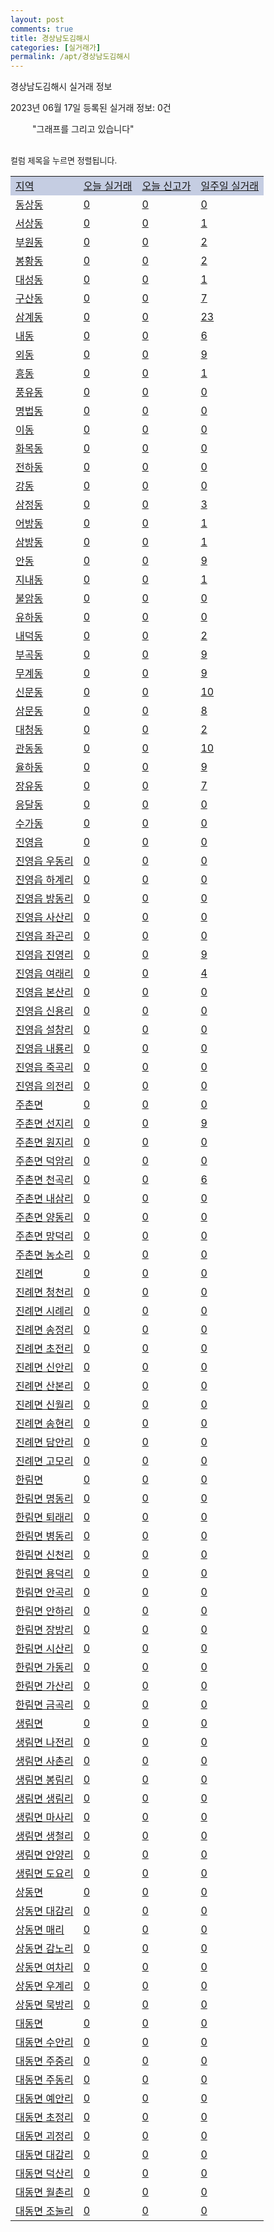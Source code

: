 ```yaml
---
layout: post
comments: true
title: 경상남도김해시
categories: [실거래가]
permalink: /apt/경상남도김해시
---
```


경상남도김해시 실거래 정보

2023년 06월 17일 등록된 실거래 정보: 0건

<!--<script async src="https://pagead2.googlesyndication.com/pagead/js/adsbygoogle.js?client=ca-pub-3485438051770037"
 crossorigin="anonymous"></script>-->

<script type="text/javascript">
  google.charts.load('current', {'packages':['corechart']});
  google.charts.setOnLoadCallback(drawChart);

  function drawChart() {
    var data = google.visualization.arrayToDataTable([['거래일', '매매', '전월세', '전매'], ['21-01', 13, 7, 3], ['21-02', 0, 2, 0], ['21-03', 0, 2, 0], ['21-04', 0, 3, 0], ['21-05', 35, 0, 0], ['21-06', 550, 308, 112], ['21-07', 1069, 647, 209], ['21-08', 1370, 626, 270], ['21-09', 1166, 611, 161], ['21-10', 940, 667, 92], ['21-11', 670, 553, 125], ['21-12', 585, 716, 163], ['22-01', 482, 611, 86], ['22-02', 517, 766, 190], ['22-03', 656, 736, 158], ['22-04', 798, 738, 92], ['22-05', 671, 657, 146], ['22-06', 512, 809, 107], ['22-07', 358, 556, 89], ['22-08', 302, 794, 37], ['22-09', 339, 524, 49], ['22-10', 329, 688, 67], ['22-11', 311, 544, 32], ['22-12', 265, 557, 40], ['23-01', 314, 637, 63], ['23-02', 531, 862, 116], ['23-03', 537, 815, 141], ['23-04', 539, 716, 85], ['23-05', 587, 545, 94], ['23-06', 123, 160, 26]]);

    var options = {
      title: '최근 1년간 유형별 거래량 추이',
      legend: { position: 'bottom' }
    };

    setTimeout(function() {
        var chart = new google.visualization.LineChart(document.getElementById('columnchart_material'));
        chart.draw(data, (options));
        document.getElementById('loading').style.display = 'none';
        var dayLabel = (new Date()).getDay();
        if (dayLabel < 2) {
            sorttable.innerSortFunction.apply(document.getElementById('week'), []);
            sorttable.innerSortFunction.apply(document.getElementById('week'), []);        
        }
        else {
            sorttable.innerSortFunction.apply(document.getElementById('today'), []);
            sorttable.innerSortFunction.apply(document.getElementById('today'), []);
        }
    }, 200);

  }
</script>

<div id="loading" style="z-index:20; display: block; margin-left: 35px">"그래프를 그리고 있습니다"</div>
<div id="columnchart_material" style="width: 95%; margin-left: -35px; display: block"></div>
<!--<div style="width: 95%; margin-left: -35px; display: block">
      <script async src="https://pagead2.googlesyndication.com/pagead/js/adsbygoogle.js?client=ca-pub-3485438051770037"
          crossorigin="anonymous"></script>
      <ins class="adsbygoogle"
          style="display:block"
          data-ad-format="fluid"
          data-ad-layout-key="-fb+5w+4e-db+86"
          data-ad-client="ca-pub-3485438051770037"
          data-ad-slot="1827090281"></ins>
      <script>
          (adsbygoogle = window.adsbygoogle || []).push({});
      </script>
</div>-->
<br>

<font size='small' style='font-size: small;'>컬럼 제목을 누르면 정렬됩니다.</font>
<table class="sortable">
  <tr style='background-color: rgba(114, 132, 186,0.4);'>
    <td id="region"><a href="#">지역</a></td>
    <td id="today"><a href="#">오늘 실거래</a></td>
    <td id="today_new"><a href="#">오늘 신고가</a></td>
    <td id="week"><a href="#">일주일 실거래</a></td>
  </tr>

  
  <tr class="item">
    <td><a href="경상남도김해시동상동">동상동</a></td>
    <td><a href="경상남도김해시동상동">0</a></td>
    <td><a href="경상남도김해시동상동">0</a></td>
    <td><a href="경상남도김해시동상동">0</a></td>
  </tr>
    

  <tr class="item">
    <td><a href="경상남도김해시서상동">서상동</a></td>
    <td><a href="경상남도김해시서상동">0</a></td>
    <td><a href="경상남도김해시서상동">0</a></td>
    <td><a href="경상남도김해시서상동">1</a></td>
  </tr>
    

  <tr class="item">
    <td><a href="경상남도김해시부원동">부원동</a></td>
    <td><a href="경상남도김해시부원동">0</a></td>
    <td><a href="경상남도김해시부원동">0</a></td>
    <td><a href="경상남도김해시부원동">2</a></td>
  </tr>
    

  <tr class="item">
    <td><a href="경상남도김해시봉황동">봉황동</a></td>
    <td><a href="경상남도김해시봉황동">0</a></td>
    <td><a href="경상남도김해시봉황동">0</a></td>
    <td><a href="경상남도김해시봉황동">2</a></td>
  </tr>
    

  <tr class="item">
    <td><a href="경상남도김해시대성동">대성동</a></td>
    <td><a href="경상남도김해시대성동">0</a></td>
    <td><a href="경상남도김해시대성동">0</a></td>
    <td><a href="경상남도김해시대성동">1</a></td>
  </tr>
    

  <tr class="item">
    <td><a href="경상남도김해시구산동">구산동</a></td>
    <td><a href="경상남도김해시구산동">0</a></td>
    <td><a href="경상남도김해시구산동">0</a></td>
    <td><a href="경상남도김해시구산동">7</a></td>
  </tr>
    

  <tr class="item">
    <td><a href="경상남도김해시삼계동">삼계동</a></td>
    <td><a href="경상남도김해시삼계동">0</a></td>
    <td><a href="경상남도김해시삼계동">0</a></td>
    <td><a href="경상남도김해시삼계동">23</a></td>
  </tr>
    

  <tr class="item">
    <td><a href="경상남도김해시내동">내동</a></td>
    <td><a href="경상남도김해시내동">0</a></td>
    <td><a href="경상남도김해시내동">0</a></td>
    <td><a href="경상남도김해시내동">6</a></td>
  </tr>
    

  <tr class="item">
    <td><a href="경상남도김해시외동">외동</a></td>
    <td><a href="경상남도김해시외동">0</a></td>
    <td><a href="경상남도김해시외동">0</a></td>
    <td><a href="경상남도김해시외동">9</a></td>
  </tr>
    

  <tr class="item">
    <td><a href="경상남도김해시흥동">흥동</a></td>
    <td><a href="경상남도김해시흥동">0</a></td>
    <td><a href="경상남도김해시흥동">0</a></td>
    <td><a href="경상남도김해시흥동">1</a></td>
  </tr>
    

  <tr class="item">
    <td><a href="경상남도김해시풍유동">풍유동</a></td>
    <td><a href="경상남도김해시풍유동">0</a></td>
    <td><a href="경상남도김해시풍유동">0</a></td>
    <td><a href="경상남도김해시풍유동">0</a></td>
  </tr>
    

  <tr class="item">
    <td><a href="경상남도김해시명법동">명법동</a></td>
    <td><a href="경상남도김해시명법동">0</a></td>
    <td><a href="경상남도김해시명법동">0</a></td>
    <td><a href="경상남도김해시명법동">0</a></td>
  </tr>
    

  <tr class="item">
    <td><a href="경상남도김해시이동">이동</a></td>
    <td><a href="경상남도김해시이동">0</a></td>
    <td><a href="경상남도김해시이동">0</a></td>
    <td><a href="경상남도김해시이동">0</a></td>
  </tr>
    

  <tr class="item">
    <td><a href="경상남도김해시화목동">화목동</a></td>
    <td><a href="경상남도김해시화목동">0</a></td>
    <td><a href="경상남도김해시화목동">0</a></td>
    <td><a href="경상남도김해시화목동">0</a></td>
  </tr>
    

  <tr class="item">
    <td><a href="경상남도김해시전하동">전하동</a></td>
    <td><a href="경상남도김해시전하동">0</a></td>
    <td><a href="경상남도김해시전하동">0</a></td>
    <td><a href="경상남도김해시전하동">0</a></td>
  </tr>
    

  <tr class="item">
    <td><a href="경상남도김해시강동">강동</a></td>
    <td><a href="경상남도김해시강동">0</a></td>
    <td><a href="경상남도김해시강동">0</a></td>
    <td><a href="경상남도김해시강동">0</a></td>
  </tr>
    

  <tr class="item">
    <td><a href="경상남도김해시삼정동">삼정동</a></td>
    <td><a href="경상남도김해시삼정동">0</a></td>
    <td><a href="경상남도김해시삼정동">0</a></td>
    <td><a href="경상남도김해시삼정동">3</a></td>
  </tr>
    

  <tr class="item">
    <td><a href="경상남도김해시어방동">어방동</a></td>
    <td><a href="경상남도김해시어방동">0</a></td>
    <td><a href="경상남도김해시어방동">0</a></td>
    <td><a href="경상남도김해시어방동">1</a></td>
  </tr>
    

  <tr class="item">
    <td><a href="경상남도김해시삼방동">삼방동</a></td>
    <td><a href="경상남도김해시삼방동">0</a></td>
    <td><a href="경상남도김해시삼방동">0</a></td>
    <td><a href="경상남도김해시삼방동">1</a></td>
  </tr>
    

  <tr class="item">
    <td><a href="경상남도김해시안동">안동</a></td>
    <td><a href="경상남도김해시안동">0</a></td>
    <td><a href="경상남도김해시안동">0</a></td>
    <td><a href="경상남도김해시안동">9</a></td>
  </tr>
    

  <tr class="item">
    <td><a href="경상남도김해시지내동">지내동</a></td>
    <td><a href="경상남도김해시지내동">0</a></td>
    <td><a href="경상남도김해시지내동">0</a></td>
    <td><a href="경상남도김해시지내동">1</a></td>
  </tr>
    

  <tr class="item">
    <td><a href="경상남도김해시불암동">불암동</a></td>
    <td><a href="경상남도김해시불암동">0</a></td>
    <td><a href="경상남도김해시불암동">0</a></td>
    <td><a href="경상남도김해시불암동">0</a></td>
  </tr>
    

  <tr class="item">
    <td><a href="경상남도김해시유하동">유하동</a></td>
    <td><a href="경상남도김해시유하동">0</a></td>
    <td><a href="경상남도김해시유하동">0</a></td>
    <td><a href="경상남도김해시유하동">0</a></td>
  </tr>
    

  <tr class="item">
    <td><a href="경상남도김해시내덕동">내덕동</a></td>
    <td><a href="경상남도김해시내덕동">0</a></td>
    <td><a href="경상남도김해시내덕동">0</a></td>
    <td><a href="경상남도김해시내덕동">2</a></td>
  </tr>
    

  <tr class="item">
    <td><a href="경상남도김해시부곡동">부곡동</a></td>
    <td><a href="경상남도김해시부곡동">0</a></td>
    <td><a href="경상남도김해시부곡동">0</a></td>
    <td><a href="경상남도김해시부곡동">9</a></td>
  </tr>
    

  <tr class="item">
    <td><a href="경상남도김해시무계동">무계동</a></td>
    <td><a href="경상남도김해시무계동">0</a></td>
    <td><a href="경상남도김해시무계동">0</a></td>
    <td><a href="경상남도김해시무계동">9</a></td>
  </tr>
    

  <tr class="item">
    <td><a href="경상남도김해시신문동">신문동</a></td>
    <td><a href="경상남도김해시신문동">0</a></td>
    <td><a href="경상남도김해시신문동">0</a></td>
    <td><a href="경상남도김해시신문동">10</a></td>
  </tr>
    

  <tr class="item">
    <td><a href="경상남도김해시삼문동">삼문동</a></td>
    <td><a href="경상남도김해시삼문동">0</a></td>
    <td><a href="경상남도김해시삼문동">0</a></td>
    <td><a href="경상남도김해시삼문동">8</a></td>
  </tr>
    

  <tr class="item">
    <td><a href="경상남도김해시대청동">대청동</a></td>
    <td><a href="경상남도김해시대청동">0</a></td>
    <td><a href="경상남도김해시대청동">0</a></td>
    <td><a href="경상남도김해시대청동">2</a></td>
  </tr>
    

  <tr class="item">
    <td><a href="경상남도김해시관동동">관동동</a></td>
    <td><a href="경상남도김해시관동동">0</a></td>
    <td><a href="경상남도김해시관동동">0</a></td>
    <td><a href="경상남도김해시관동동">10</a></td>
  </tr>
    

  <tr class="item">
    <td><a href="경상남도김해시율하동">율하동</a></td>
    <td><a href="경상남도김해시율하동">0</a></td>
    <td><a href="경상남도김해시율하동">0</a></td>
    <td><a href="경상남도김해시율하동">9</a></td>
  </tr>
    

  <tr class="item">
    <td><a href="경상남도김해시장유동">장유동</a></td>
    <td><a href="경상남도김해시장유동">0</a></td>
    <td><a href="경상남도김해시장유동">0</a></td>
    <td><a href="경상남도김해시장유동">7</a></td>
  </tr>
    

  <tr class="item">
    <td><a href="경상남도김해시응달동">응달동</a></td>
    <td><a href="경상남도김해시응달동">0</a></td>
    <td><a href="경상남도김해시응달동">0</a></td>
    <td><a href="경상남도김해시응달동">0</a></td>
  </tr>
    

  <tr class="item">
    <td><a href="경상남도김해시수가동">수가동</a></td>
    <td><a href="경상남도김해시수가동">0</a></td>
    <td><a href="경상남도김해시수가동">0</a></td>
    <td><a href="경상남도김해시수가동">0</a></td>
  </tr>
    

  <tr class="item">
    <td><a href="경상남도김해시진영읍">진영읍</a></td>
    <td><a href="경상남도김해시진영읍">0</a></td>
    <td><a href="경상남도김해시진영읍">0</a></td>
    <td><a href="경상남도김해시진영읍">0</a></td>
  </tr>
    

  <tr class="item">
    <td><a href="경상남도김해시진영읍우동리">진영읍 우동리</a></td>
    <td><a href="경상남도김해시진영읍우동리">0</a></td>
    <td><a href="경상남도김해시진영읍우동리">0</a></td>
    <td><a href="경상남도김해시진영읍우동리">0</a></td>
  </tr>
    

  <tr class="item">
    <td><a href="경상남도김해시진영읍하계리">진영읍 하계리</a></td>
    <td><a href="경상남도김해시진영읍하계리">0</a></td>
    <td><a href="경상남도김해시진영읍하계리">0</a></td>
    <td><a href="경상남도김해시진영읍하계리">0</a></td>
  </tr>
    

  <tr class="item">
    <td><a href="경상남도김해시진영읍방동리">진영읍 방동리</a></td>
    <td><a href="경상남도김해시진영읍방동리">0</a></td>
    <td><a href="경상남도김해시진영읍방동리">0</a></td>
    <td><a href="경상남도김해시진영읍방동리">0</a></td>
  </tr>
    

  <tr class="item">
    <td><a href="경상남도김해시진영읍사산리">진영읍 사산리</a></td>
    <td><a href="경상남도김해시진영읍사산리">0</a></td>
    <td><a href="경상남도김해시진영읍사산리">0</a></td>
    <td><a href="경상남도김해시진영읍사산리">0</a></td>
  </tr>
    

  <tr class="item">
    <td><a href="경상남도김해시진영읍좌곤리">진영읍 좌곤리</a></td>
    <td><a href="경상남도김해시진영읍좌곤리">0</a></td>
    <td><a href="경상남도김해시진영읍좌곤리">0</a></td>
    <td><a href="경상남도김해시진영읍좌곤리">0</a></td>
  </tr>
    

  <tr class="item">
    <td><a href="경상남도김해시진영읍진영리">진영읍 진영리</a></td>
    <td><a href="경상남도김해시진영읍진영리">0</a></td>
    <td><a href="경상남도김해시진영읍진영리">0</a></td>
    <td><a href="경상남도김해시진영읍진영리">9</a></td>
  </tr>
    

  <tr class="item">
    <td><a href="경상남도김해시진영읍여래리">진영읍 여래리</a></td>
    <td><a href="경상남도김해시진영읍여래리">0</a></td>
    <td><a href="경상남도김해시진영읍여래리">0</a></td>
    <td><a href="경상남도김해시진영읍여래리">4</a></td>
  </tr>
    

  <tr class="item">
    <td><a href="경상남도김해시진영읍본산리">진영읍 본산리</a></td>
    <td><a href="경상남도김해시진영읍본산리">0</a></td>
    <td><a href="경상남도김해시진영읍본산리">0</a></td>
    <td><a href="경상남도김해시진영읍본산리">0</a></td>
  </tr>
    

  <tr class="item">
    <td><a href="경상남도김해시진영읍신용리">진영읍 신용리</a></td>
    <td><a href="경상남도김해시진영읍신용리">0</a></td>
    <td><a href="경상남도김해시진영읍신용리">0</a></td>
    <td><a href="경상남도김해시진영읍신용리">0</a></td>
  </tr>
    

  <tr class="item">
    <td><a href="경상남도김해시진영읍설창리">진영읍 설창리</a></td>
    <td><a href="경상남도김해시진영읍설창리">0</a></td>
    <td><a href="경상남도김해시진영읍설창리">0</a></td>
    <td><a href="경상남도김해시진영읍설창리">0</a></td>
  </tr>
    

  <tr class="item">
    <td><a href="경상남도김해시진영읍내룡리">진영읍 내룡리</a></td>
    <td><a href="경상남도김해시진영읍내룡리">0</a></td>
    <td><a href="경상남도김해시진영읍내룡리">0</a></td>
    <td><a href="경상남도김해시진영읍내룡리">0</a></td>
  </tr>
    

  <tr class="item">
    <td><a href="경상남도김해시진영읍죽곡리">진영읍 죽곡리</a></td>
    <td><a href="경상남도김해시진영읍죽곡리">0</a></td>
    <td><a href="경상남도김해시진영읍죽곡리">0</a></td>
    <td><a href="경상남도김해시진영읍죽곡리">0</a></td>
  </tr>
    

  <tr class="item">
    <td><a href="경상남도김해시진영읍의전리">진영읍 의전리</a></td>
    <td><a href="경상남도김해시진영읍의전리">0</a></td>
    <td><a href="경상남도김해시진영읍의전리">0</a></td>
    <td><a href="경상남도김해시진영읍의전리">0</a></td>
  </tr>
    

  <tr class="item">
    <td><a href="경상남도김해시주촌면">주촌면</a></td>
    <td><a href="경상남도김해시주촌면">0</a></td>
    <td><a href="경상남도김해시주촌면">0</a></td>
    <td><a href="경상남도김해시주촌면">0</a></td>
  </tr>
    

  <tr class="item">
    <td><a href="경상남도김해시주촌면선지리">주촌면 선지리</a></td>
    <td><a href="경상남도김해시주촌면선지리">0</a></td>
    <td><a href="경상남도김해시주촌면선지리">0</a></td>
    <td><a href="경상남도김해시주촌면선지리">9</a></td>
  </tr>
    

  <tr class="item">
    <td><a href="경상남도김해시주촌면원지리">주촌면 원지리</a></td>
    <td><a href="경상남도김해시주촌면원지리">0</a></td>
    <td><a href="경상남도김해시주촌면원지리">0</a></td>
    <td><a href="경상남도김해시주촌면원지리">0</a></td>
  </tr>
    

  <tr class="item">
    <td><a href="경상남도김해시주촌면덕암리">주촌면 덕암리</a></td>
    <td><a href="경상남도김해시주촌면덕암리">0</a></td>
    <td><a href="경상남도김해시주촌면덕암리">0</a></td>
    <td><a href="경상남도김해시주촌면덕암리">0</a></td>
  </tr>
    

  <tr class="item">
    <td><a href="경상남도김해시주촌면천곡리">주촌면 천곡리</a></td>
    <td><a href="경상남도김해시주촌면천곡리">0</a></td>
    <td><a href="경상남도김해시주촌면천곡리">0</a></td>
    <td><a href="경상남도김해시주촌면천곡리">6</a></td>
  </tr>
    

  <tr class="item">
    <td><a href="경상남도김해시주촌면내삼리">주촌면 내삼리</a></td>
    <td><a href="경상남도김해시주촌면내삼리">0</a></td>
    <td><a href="경상남도김해시주촌면내삼리">0</a></td>
    <td><a href="경상남도김해시주촌면내삼리">0</a></td>
  </tr>
    

  <tr class="item">
    <td><a href="경상남도김해시주촌면양동리">주촌면 양동리</a></td>
    <td><a href="경상남도김해시주촌면양동리">0</a></td>
    <td><a href="경상남도김해시주촌면양동리">0</a></td>
    <td><a href="경상남도김해시주촌면양동리">0</a></td>
  </tr>
    

  <tr class="item">
    <td><a href="경상남도김해시주촌면망덕리">주촌면 망덕리</a></td>
    <td><a href="경상남도김해시주촌면망덕리">0</a></td>
    <td><a href="경상남도김해시주촌면망덕리">0</a></td>
    <td><a href="경상남도김해시주촌면망덕리">0</a></td>
  </tr>
    

  <tr class="item">
    <td><a href="경상남도김해시주촌면농소리">주촌면 농소리</a></td>
    <td><a href="경상남도김해시주촌면농소리">0</a></td>
    <td><a href="경상남도김해시주촌면농소리">0</a></td>
    <td><a href="경상남도김해시주촌면농소리">0</a></td>
  </tr>
    

  <tr class="item">
    <td><a href="경상남도김해시진례면">진례면</a></td>
    <td><a href="경상남도김해시진례면">0</a></td>
    <td><a href="경상남도김해시진례면">0</a></td>
    <td><a href="경상남도김해시진례면">0</a></td>
  </tr>
    

  <tr class="item">
    <td><a href="경상남도김해시진례면청천리">진례면 청천리</a></td>
    <td><a href="경상남도김해시진례면청천리">0</a></td>
    <td><a href="경상남도김해시진례면청천리">0</a></td>
    <td><a href="경상남도김해시진례면청천리">0</a></td>
  </tr>
    

  <tr class="item">
    <td><a href="경상남도김해시진례면시례리">진례면 시례리</a></td>
    <td><a href="경상남도김해시진례면시례리">0</a></td>
    <td><a href="경상남도김해시진례면시례리">0</a></td>
    <td><a href="경상남도김해시진례면시례리">0</a></td>
  </tr>
    

  <tr class="item">
    <td><a href="경상남도김해시진례면송정리">진례면 송정리</a></td>
    <td><a href="경상남도김해시진례면송정리">0</a></td>
    <td><a href="경상남도김해시진례면송정리">0</a></td>
    <td><a href="경상남도김해시진례면송정리">0</a></td>
  </tr>
    

  <tr class="item">
    <td><a href="경상남도김해시진례면초전리">진례면 초전리</a></td>
    <td><a href="경상남도김해시진례면초전리">0</a></td>
    <td><a href="경상남도김해시진례면초전리">0</a></td>
    <td><a href="경상남도김해시진례면초전리">0</a></td>
  </tr>
    

  <tr class="item">
    <td><a href="경상남도김해시진례면신안리">진례면 신안리</a></td>
    <td><a href="경상남도김해시진례면신안리">0</a></td>
    <td><a href="경상남도김해시진례면신안리">0</a></td>
    <td><a href="경상남도김해시진례면신안리">0</a></td>
  </tr>
    

  <tr class="item">
    <td><a href="경상남도김해시진례면산본리">진례면 산본리</a></td>
    <td><a href="경상남도김해시진례면산본리">0</a></td>
    <td><a href="경상남도김해시진례면산본리">0</a></td>
    <td><a href="경상남도김해시진례면산본리">0</a></td>
  </tr>
    

  <tr class="item">
    <td><a href="경상남도김해시진례면신월리">진례면 신월리</a></td>
    <td><a href="경상남도김해시진례면신월리">0</a></td>
    <td><a href="경상남도김해시진례면신월리">0</a></td>
    <td><a href="경상남도김해시진례면신월리">0</a></td>
  </tr>
    

  <tr class="item">
    <td><a href="경상남도김해시진례면송현리">진례면 송현리</a></td>
    <td><a href="경상남도김해시진례면송현리">0</a></td>
    <td><a href="경상남도김해시진례면송현리">0</a></td>
    <td><a href="경상남도김해시진례면송현리">0</a></td>
  </tr>
    

  <tr class="item">
    <td><a href="경상남도김해시진례면담안리">진례면 담안리</a></td>
    <td><a href="경상남도김해시진례면담안리">0</a></td>
    <td><a href="경상남도김해시진례면담안리">0</a></td>
    <td><a href="경상남도김해시진례면담안리">0</a></td>
  </tr>
    

  <tr class="item">
    <td><a href="경상남도김해시진례면고모리">진례면 고모리</a></td>
    <td><a href="경상남도김해시진례면고모리">0</a></td>
    <td><a href="경상남도김해시진례면고모리">0</a></td>
    <td><a href="경상남도김해시진례면고모리">0</a></td>
  </tr>
    

  <tr class="item">
    <td><a href="경상남도김해시한림면">한림면</a></td>
    <td><a href="경상남도김해시한림면">0</a></td>
    <td><a href="경상남도김해시한림면">0</a></td>
    <td><a href="경상남도김해시한림면">0</a></td>
  </tr>
    

  <tr class="item">
    <td><a href="경상남도김해시한림면명동리">한림면 명동리</a></td>
    <td><a href="경상남도김해시한림면명동리">0</a></td>
    <td><a href="경상남도김해시한림면명동리">0</a></td>
    <td><a href="경상남도김해시한림면명동리">0</a></td>
  </tr>
    

  <tr class="item">
    <td><a href="경상남도김해시한림면퇴래리">한림면 퇴래리</a></td>
    <td><a href="경상남도김해시한림면퇴래리">0</a></td>
    <td><a href="경상남도김해시한림면퇴래리">0</a></td>
    <td><a href="경상남도김해시한림면퇴래리">0</a></td>
  </tr>
    

  <tr class="item">
    <td><a href="경상남도김해시한림면병동리">한림면 병동리</a></td>
    <td><a href="경상남도김해시한림면병동리">0</a></td>
    <td><a href="경상남도김해시한림면병동리">0</a></td>
    <td><a href="경상남도김해시한림면병동리">0</a></td>
  </tr>
    

  <tr class="item">
    <td><a href="경상남도김해시한림면신천리">한림면 신천리</a></td>
    <td><a href="경상남도김해시한림면신천리">0</a></td>
    <td><a href="경상남도김해시한림면신천리">0</a></td>
    <td><a href="경상남도김해시한림면신천리">0</a></td>
  </tr>
    

  <tr class="item">
    <td><a href="경상남도김해시한림면용덕리">한림면 용덕리</a></td>
    <td><a href="경상남도김해시한림면용덕리">0</a></td>
    <td><a href="경상남도김해시한림면용덕리">0</a></td>
    <td><a href="경상남도김해시한림면용덕리">0</a></td>
  </tr>
    

  <tr class="item">
    <td><a href="경상남도김해시한림면안곡리">한림면 안곡리</a></td>
    <td><a href="경상남도김해시한림면안곡리">0</a></td>
    <td><a href="경상남도김해시한림면안곡리">0</a></td>
    <td><a href="경상남도김해시한림면안곡리">0</a></td>
  </tr>
    

  <tr class="item">
    <td><a href="경상남도김해시한림면안하리">한림면 안하리</a></td>
    <td><a href="경상남도김해시한림면안하리">0</a></td>
    <td><a href="경상남도김해시한림면안하리">0</a></td>
    <td><a href="경상남도김해시한림면안하리">0</a></td>
  </tr>
    

  <tr class="item">
    <td><a href="경상남도김해시한림면장방리">한림면 장방리</a></td>
    <td><a href="경상남도김해시한림면장방리">0</a></td>
    <td><a href="경상남도김해시한림면장방리">0</a></td>
    <td><a href="경상남도김해시한림면장방리">0</a></td>
  </tr>
    

  <tr class="item">
    <td><a href="경상남도김해시한림면시산리">한림면 시산리</a></td>
    <td><a href="경상남도김해시한림면시산리">0</a></td>
    <td><a href="경상남도김해시한림면시산리">0</a></td>
    <td><a href="경상남도김해시한림면시산리">0</a></td>
  </tr>
    

  <tr class="item">
    <td><a href="경상남도김해시한림면가동리">한림면 가동리</a></td>
    <td><a href="경상남도김해시한림면가동리">0</a></td>
    <td><a href="경상남도김해시한림면가동리">0</a></td>
    <td><a href="경상남도김해시한림면가동리">0</a></td>
  </tr>
    

  <tr class="item">
    <td><a href="경상남도김해시한림면가산리">한림면 가산리</a></td>
    <td><a href="경상남도김해시한림면가산리">0</a></td>
    <td><a href="경상남도김해시한림면가산리">0</a></td>
    <td><a href="경상남도김해시한림면가산리">0</a></td>
  </tr>
    

  <tr class="item">
    <td><a href="경상남도김해시한림면금곡리">한림면 금곡리</a></td>
    <td><a href="경상남도김해시한림면금곡리">0</a></td>
    <td><a href="경상남도김해시한림면금곡리">0</a></td>
    <td><a href="경상남도김해시한림면금곡리">0</a></td>
  </tr>
    

  <tr class="item">
    <td><a href="경상남도김해시생림면">생림면</a></td>
    <td><a href="경상남도김해시생림면">0</a></td>
    <td><a href="경상남도김해시생림면">0</a></td>
    <td><a href="경상남도김해시생림면">0</a></td>
  </tr>
    

  <tr class="item">
    <td><a href="경상남도김해시생림면나전리">생림면 나전리</a></td>
    <td><a href="경상남도김해시생림면나전리">0</a></td>
    <td><a href="경상남도김해시생림면나전리">0</a></td>
    <td><a href="경상남도김해시생림면나전리">0</a></td>
  </tr>
    

  <tr class="item">
    <td><a href="경상남도김해시생림면사촌리">생림면 사촌리</a></td>
    <td><a href="경상남도김해시생림면사촌리">0</a></td>
    <td><a href="경상남도김해시생림면사촌리">0</a></td>
    <td><a href="경상남도김해시생림면사촌리">0</a></td>
  </tr>
    

  <tr class="item">
    <td><a href="경상남도김해시생림면봉림리">생림면 봉림리</a></td>
    <td><a href="경상남도김해시생림면봉림리">0</a></td>
    <td><a href="경상남도김해시생림면봉림리">0</a></td>
    <td><a href="경상남도김해시생림면봉림리">0</a></td>
  </tr>
    

  <tr class="item">
    <td><a href="경상남도김해시생림면생림리">생림면 생림리</a></td>
    <td><a href="경상남도김해시생림면생림리">0</a></td>
    <td><a href="경상남도김해시생림면생림리">0</a></td>
    <td><a href="경상남도김해시생림면생림리">0</a></td>
  </tr>
    

  <tr class="item">
    <td><a href="경상남도김해시생림면마사리">생림면 마사리</a></td>
    <td><a href="경상남도김해시생림면마사리">0</a></td>
    <td><a href="경상남도김해시생림면마사리">0</a></td>
    <td><a href="경상남도김해시생림면마사리">0</a></td>
  </tr>
    

  <tr class="item">
    <td><a href="경상남도김해시생림면생철리">생림면 생철리</a></td>
    <td><a href="경상남도김해시생림면생철리">0</a></td>
    <td><a href="경상남도김해시생림면생철리">0</a></td>
    <td><a href="경상남도김해시생림면생철리">0</a></td>
  </tr>
    

  <tr class="item">
    <td><a href="경상남도김해시생림면안양리">생림면 안양리</a></td>
    <td><a href="경상남도김해시생림면안양리">0</a></td>
    <td><a href="경상남도김해시생림면안양리">0</a></td>
    <td><a href="경상남도김해시생림면안양리">0</a></td>
  </tr>
    

  <tr class="item">
    <td><a href="경상남도김해시생림면도요리">생림면 도요리</a></td>
    <td><a href="경상남도김해시생림면도요리">0</a></td>
    <td><a href="경상남도김해시생림면도요리">0</a></td>
    <td><a href="경상남도김해시생림면도요리">0</a></td>
  </tr>
    

  <tr class="item">
    <td><a href="경상남도김해시상동면">상동면</a></td>
    <td><a href="경상남도김해시상동면">0</a></td>
    <td><a href="경상남도김해시상동면">0</a></td>
    <td><a href="경상남도김해시상동면">0</a></td>
  </tr>
    

  <tr class="item">
    <td><a href="경상남도김해시상동면대감리">상동면 대감리</a></td>
    <td><a href="경상남도김해시상동면대감리">0</a></td>
    <td><a href="경상남도김해시상동면대감리">0</a></td>
    <td><a href="경상남도김해시상동면대감리">0</a></td>
  </tr>
    

  <tr class="item">
    <td><a href="경상남도김해시상동면매리">상동면 매리</a></td>
    <td><a href="경상남도김해시상동면매리">0</a></td>
    <td><a href="경상남도김해시상동면매리">0</a></td>
    <td><a href="경상남도김해시상동면매리">0</a></td>
  </tr>
    

  <tr class="item">
    <td><a href="경상남도김해시상동면감노리">상동면 감노리</a></td>
    <td><a href="경상남도김해시상동면감노리">0</a></td>
    <td><a href="경상남도김해시상동면감노리">0</a></td>
    <td><a href="경상남도김해시상동면감노리">0</a></td>
  </tr>
    

  <tr class="item">
    <td><a href="경상남도김해시상동면여차리">상동면 여차리</a></td>
    <td><a href="경상남도김해시상동면여차리">0</a></td>
    <td><a href="경상남도김해시상동면여차리">0</a></td>
    <td><a href="경상남도김해시상동면여차리">0</a></td>
  </tr>
    

  <tr class="item">
    <td><a href="경상남도김해시상동면우계리">상동면 우계리</a></td>
    <td><a href="경상남도김해시상동면우계리">0</a></td>
    <td><a href="경상남도김해시상동면우계리">0</a></td>
    <td><a href="경상남도김해시상동면우계리">0</a></td>
  </tr>
    

  <tr class="item">
    <td><a href="경상남도김해시상동면묵방리">상동면 묵방리</a></td>
    <td><a href="경상남도김해시상동면묵방리">0</a></td>
    <td><a href="경상남도김해시상동면묵방리">0</a></td>
    <td><a href="경상남도김해시상동면묵방리">0</a></td>
  </tr>
    

  <tr class="item">
    <td><a href="경상남도김해시대동면">대동면</a></td>
    <td><a href="경상남도김해시대동면">0</a></td>
    <td><a href="경상남도김해시대동면">0</a></td>
    <td><a href="경상남도김해시대동면">0</a></td>
  </tr>
    

  <tr class="item">
    <td><a href="경상남도김해시대동면수안리">대동면 수안리</a></td>
    <td><a href="경상남도김해시대동면수안리">0</a></td>
    <td><a href="경상남도김해시대동면수안리">0</a></td>
    <td><a href="경상남도김해시대동면수안리">0</a></td>
  </tr>
    

  <tr class="item">
    <td><a href="경상남도김해시대동면주중리">대동면 주중리</a></td>
    <td><a href="경상남도김해시대동면주중리">0</a></td>
    <td><a href="경상남도김해시대동면주중리">0</a></td>
    <td><a href="경상남도김해시대동면주중리">0</a></td>
  </tr>
    

  <tr class="item">
    <td><a href="경상남도김해시대동면주동리">대동면 주동리</a></td>
    <td><a href="경상남도김해시대동면주동리">0</a></td>
    <td><a href="경상남도김해시대동면주동리">0</a></td>
    <td><a href="경상남도김해시대동면주동리">0</a></td>
  </tr>
    

  <tr class="item">
    <td><a href="경상남도김해시대동면예안리">대동면 예안리</a></td>
    <td><a href="경상남도김해시대동면예안리">0</a></td>
    <td><a href="경상남도김해시대동면예안리">0</a></td>
    <td><a href="경상남도김해시대동면예안리">0</a></td>
  </tr>
    

  <tr class="item">
    <td><a href="경상남도김해시대동면초정리">대동면 초정리</a></td>
    <td><a href="경상남도김해시대동면초정리">0</a></td>
    <td><a href="경상남도김해시대동면초정리">0</a></td>
    <td><a href="경상남도김해시대동면초정리">0</a></td>
  </tr>
    

  <tr class="item">
    <td><a href="경상남도김해시대동면괴정리">대동면 괴정리</a></td>
    <td><a href="경상남도김해시대동면괴정리">0</a></td>
    <td><a href="경상남도김해시대동면괴정리">0</a></td>
    <td><a href="경상남도김해시대동면괴정리">0</a></td>
  </tr>
    

  <tr class="item">
    <td><a href="경상남도김해시대동면대감리">대동면 대감리</a></td>
    <td><a href="경상남도김해시대동면대감리">0</a></td>
    <td><a href="경상남도김해시대동면대감리">0</a></td>
    <td><a href="경상남도김해시대동면대감리">0</a></td>
  </tr>
    

  <tr class="item">
    <td><a href="경상남도김해시대동면덕산리">대동면 덕산리</a></td>
    <td><a href="경상남도김해시대동면덕산리">0</a></td>
    <td><a href="경상남도김해시대동면덕산리">0</a></td>
    <td><a href="경상남도김해시대동면덕산리">0</a></td>
  </tr>
    

  <tr class="item">
    <td><a href="경상남도김해시대동면월촌리">대동면 월촌리</a></td>
    <td><a href="경상남도김해시대동면월촌리">0</a></td>
    <td><a href="경상남도김해시대동면월촌리">0</a></td>
    <td><a href="경상남도김해시대동면월촌리">0</a></td>
  </tr>
    

  <tr class="item">
    <td><a href="경상남도김해시대동면조눌리">대동면 조눌리</a></td>
    <td><a href="경상남도김해시대동면조눌리">0</a></td>
    <td><a href="경상남도김해시대동면조눌리">0</a></td>
    <td><a href="경상남도김해시대동면조눌리">0</a></td>
  </tr>
    


</table>


    